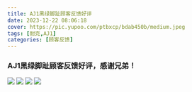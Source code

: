 ```yaml
---
title: AJ1黑绿脚趾顾客反馈好评
date: 2023-12-22 08:06:18
cover: https://pic.yupoo.com/ptbxcp/bdab450b/medium.jpeg
tags: [耐克,AJ1]
categories: [顾客反馈]
---
```


###  AJ1黑绿脚趾顾客反馈好评，感谢兄弟！
![](https://pic.yupoo.com/ptbxcp/c8505524/5434384d.jpeg)
![](https://pic.yupoo.com/ptbxcp/b977e67b/9728de9f.jpeg)
![](https://pic.yupoo.com/ptbxcp/e4134f10/7119ab4e.jpeg)
![](https://pic.yupoo.com/ptbxcp/bdab450b/d10d9270.jpeg)